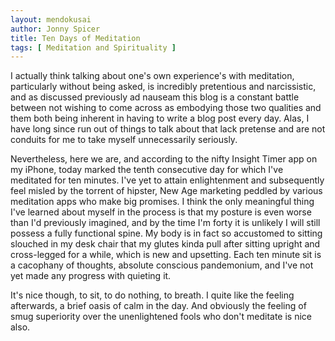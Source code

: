 ```yaml
---
layout: mendokusai
author: Jonny Spicer
title: Ten Days of Meditation
tags: [ Meditation and Spirituality ]
---
```

I actually think talking about one's own experience's with meditation, particularly without being asked, is incredibly pretentious and narcissistic, and as discussed previously ad
nauseam this blog is a constant battle between not wishing to come across as embodying those two qualities and them both being inherent in having to write a blog post every day. Alas, I
have long since run out of things to talk about that lack pretense and are not conduits for me to take myself unnecessarily seriously.

Nevertheless, here we are, and according to the nifty Insight Timer app on my iPhone, today marked the tenth consecutive day for which I've meditated for ten minutes. I've yet to
attain enlightenment and subsequently feel misled by the torrent of hipster, New Age marketing peddled by various meditation apps who make big promises. I think the only meaningful
thing I've learned about myself in the process is that my posture is even worse than I'd previously imagined, and by the time I'm forty it is unlikely I will still possess a fully
functional spine. My body is in fact so accustomed to sitting slouched in my desk chair that my glutes kinda pull after sitting upright and cross-legged for a while, which is new and
upsetting. Each ten minute sit is a cacophany of thoughts, absolute conscious pandemonium, and I've not yet made any progress with quieting it.

It's nice though, to sit, to do nothing, to breath. I quite like the feeling afterwards, a brief oasis of calm in the day. And obviously the feeling of smug superiority over the
unenlightened fools who don't meditate is nice also.

